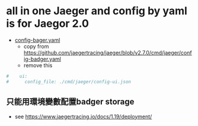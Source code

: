 # all in one Jaeger and config by yaml is for Jaegor 2.0

- [config-bager.yaml](config-bager.yaml)
    - copy from https://github.com/jaegertracing/jaeger/blob/v2.7.0/cmd/jaeger/config-badger.yaml
    - remove this

```yaml
#    ui:
#      config_file: ./cmd/jaeger/config-ui.json
```


## 只能用環境變數配置badger storage

* see https://www.jaegertracing.io/docs/1.19/deployment/